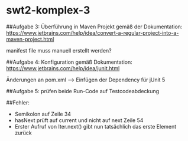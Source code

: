 # swt2-komplex-3

##Aufgabe 3:
Überführung in Maven Projekt gemäß der Dokumentation:
https://www.jetbrains.com/help/idea/convert-a-regular-project-into-a-maven-project.html

manifest file muss manuell erstellt werden?


##Aufgabe 4:
Konfiguration gemäß Dokumentation:
https://www.jetbrains.com/help/idea/junit.html

Änderungen an pom.xml --> Einfügen der Dependency für jUnit 5

##Aufgabe 5:
prüfen beide Run-Code auf Testcodeabdeckung


##Fehler:
- Semikolon auf Zeile 34
- hasNext prüft auf current und nicht auf next Zeile 54
- Erster Aufruf von Iter.next() gibt nun tatsächlich das erste Element zurück
